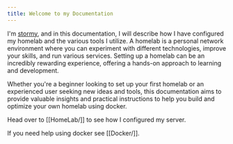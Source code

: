```yaml
---
title: Welcome to my Documentation
---
```

I'm [stormy](https://www.stormyark.de/), and in this documentation, I will describe how I have configured my homelab and the various tools I utilize. A homelab is a personal network environment where you can experiment with different technologies, improve your skills, and run various services. Setting up a homelab can be an incredibly rewarding experience, offering a hands-on approach to learning and development.

Whether you're a beginner looking to set up your first homelab or an experienced user seeking new ideas and tools, this documentation aims to provide valuable insights and practical instructions to help you build and optimize your own homelab using docker.

Head over to [[HomeLab/]] to see how I configured my server.

If you need help using docker see [[Docker/]].